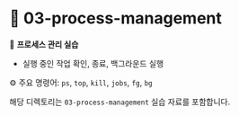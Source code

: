 # 📁 03-process-management

🧠 **프로세스 관리 실습**

- 실행 중인 작업 확인, 종료, 백그라운드 실행

⚙️ 주요 명령어: `ps`, `top`, `kill`, `jobs`, `fg`, `bg`

해당 디렉토리는 `03-process-management` 실습 자료를 포함합니다.